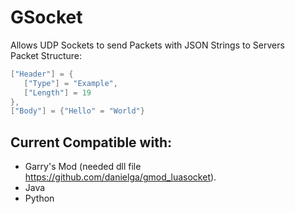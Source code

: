# GSocket
 Allows UDP Sockets to send Packets with JSON Strings to Servers  
 Packet Structure:
 ```lua
["Header"] = {
	["Type"] = "Example",
	["Length"] = 19
},
["Body"] = {"Hello" = "World"}
 ``` 
 

## Current Compatible with:  
- Garry's Mod (needed dll file https://github.com/danielga/gmod_luasocket).  
- Java  
- Python  